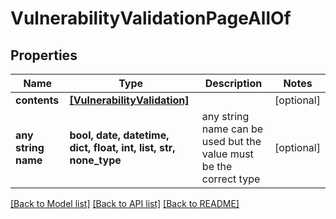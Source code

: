 # VulnerabilityValidationPageAllOf


## Properties
Name | Type | Description | Notes
------------ | ------------- | ------------- | -------------
**contents** | [**[VulnerabilityValidation]**](VulnerabilityValidation.md) |  | [optional] 
**any string name** | **bool, date, datetime, dict, float, int, list, str, none_type** | any string name can be used but the value must be the correct type | [optional]

[[Back to Model list]](../README.md#documentation-for-models) [[Back to API list]](../README.md#documentation-for-api-endpoints) [[Back to README]](../README.md)


